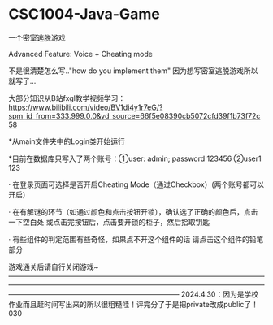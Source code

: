 # CSC1004-Java-Game
一个密室逃脱游戏   

Advanced Feature: Voice + Cheating mode

不是很清楚怎么写.."how do you implement them" 因为想写密室逃脱游戏所以就写了...

大部分知识从B站fxgl教学视频学习：https://www.bilibili.com/video/BV1di4y1r7eG/?spm_id_from=333.999.0.0&vd_source=66f5e08390cb5072cfd39f1b73f72c58

*从main文件夹中的Login类开始运行

*目前在数据库只写入了两个账号：①user: admin; password 123456 ②user1 123

· 在登录页面可选择是否开启Cheating Mode（通过Checkbox）(两个账号都可以开启)

· 在有解谜的环节（如通过颜色和点击按钮开锁），确认选了正确的颜色后，点击一下空白处 或点击完按钮后，点击要开锁的柜子，然后拾取钥匙       

· 有些组件的判定范围有些奇怪，如果点不开这个组件的话 请点击这个组件的铅笔部分

游戏通关后请自行关闭游戏~
————————————————————————————————————————————————————————————————————————————————————————————————
2024.4.30：因为是学校作业而且赶时间写出来的所以很粗糙哇！评完分了于是把private改成public了！ 030
